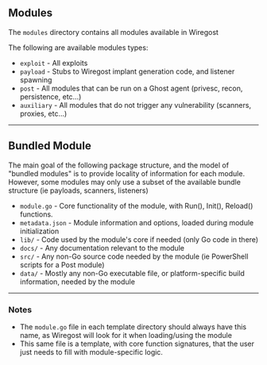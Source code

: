 ## Modules 

The `modules` directory contains all modules available in Wiregost 

The following are available modules types:

* `exploit`         - All exploits 
* `payload`         - Stubs to Wiregost implant generation code, and listener spawning
* `post`            - All modules that can be run on a Ghost agent (privesc, recon, persistence, etc...)
* `auxiliary`       - All modules that do not trigger any vulnerability (scanners, proxies, etc...)

----
## Bundled Module

The main goal of the following package structure, and the model of "bundled modules"
is to provide locality of information for each module. However, some modules may only use
a subset of the available bundle structure (ie payloads, scanners, listeners)

* `module.go`           - Core functionality of the module, with Run(), Init(), Reload() functions.
* `metadata.json`       - Module information and options, loaded during module initialization
* `lib/`                - Code used by the module's core if needed (only Go code in there)
* `docs/`               - Any documentation relevant to the module
* `src/`                - Any non-Go source code needed by the module (ie PowerShell scripts for a Post module)
* `data/`               - Mostly any non-Go executable file, or platform-specific build information, needed by the module

----
### Notes

* The `module.go` file in each template directory should always have this name, as Wiregost will look for it when loading/using the module
* This same file is a template, with core function signatures, that the user just needs to fill with module-specific logic.
